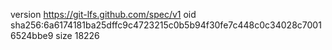 version https://git-lfs.github.com/spec/v1
oid sha256:6a6174181ba25dffc9c4723215c0b5b94f30fe7c448c0c34028c70016524bbe9
size 18226
